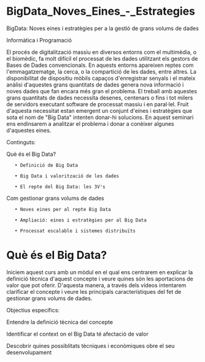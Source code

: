 # BigData_Noves_Eines_-_Estrategies

BigData: Noves eines i estratègies per a la gestió de grans volums de dades

Informàtica i Programació

El procés de digitalització massiu en diversos entorns com el multimèdia, o el biomèdic, fa molt difícil el processat de les dades utilitzant els gestors de Bases de Dades convencionals. En aquests entorns apareixen reptes com l'emmagatzematge, la cerca, o la compartició de les dades, entre altres. La disponibilitat de dispositiu mòbils capaços d'enregistrar senyals i el mateix anàlisi d'aquestes grans quantitats de dades genera nova informació i noves dades que fan encara més gran el problema. El treball amb aquestes grans quantitats de dades necessita desenes, centenars o fins i tot milers de servidors executant software de processat massiu i en paral·lel. Fruit d'aquesta necessitat estan emergent un conjunt d'eines i estratègies que sota el nom de "Big Data" intenten donar-hi solucions. En aquest seminari ens endinsarem a analitzar el problema i donar a conèixer algunes d'aquestes eines.

Continguts:

Què és el Big Data?

       • Definició de Big Data

       • Big Data i valorització de les dades

       • El repte del Big Data: les 3V's

Com gestionar grans volums de dades

       • Noves eines per al repte Big Data

       • Ampliació: eines i estratègies per al Big Data

       • Processat escalable i sistemes distribuïts

# Què és el Big Data?

Iniciem aquest curs amb un mòdul en el qual ens centrarem en explicar la definició tècnica d'aquest concepte i veure quines són les aportacions de valor que pot oferir. D'aquesta manera, a través dels vídeos intentarem clarificar el concepte i veure les principals característiques del fet de gestionar grans volums de dades.

Objectius específics:

Entendre la definició tècnica del concepte

Identificar el context on el Big Data té afectació de valor

Descobrir quines possiblitats tècniques i econòmiques obre el seu desenvolupament

